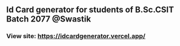 ## Id Card generator for students of B.Sc.CSIT Batch 2077 @Swastik
### View site: https://idcardgenerator.vercel.app/